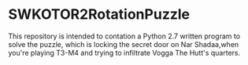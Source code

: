 # SWKOTOR2RotationPuzzle
This repository is intended to contation a Python 2.7 written program to solve the puzzle, which is locking the secret door on Nar Shadaa,when you're playing T3-M4 and trying to infiltrate Vogga The Hutt's quarters.
